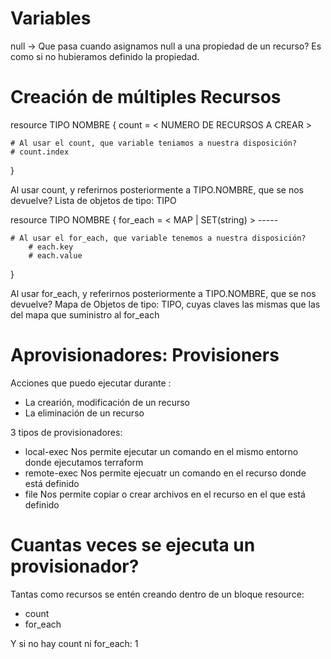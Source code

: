 # Variables

null -> Que pasa cuando asignamos null a una propiedad de un recurso?
        Es como si no hubieramos definido la propiedad.
    
# Creación de múltiples Recursos

resource TIPO NOMBRE {
    count = < NUMERO DE RECURSOS A CREAR >

    # Al usar el count, que variable teniamos a nuestra disposición?
    # count.index
}

Al usar count, y referirnos posteriormente a TIPO.NOMBRE, que se nos devuelve?
Lista de objetos de tipo: TIPO

resource TIPO NOMBRE {
    for_each = < MAP | SET(string) >
                -----
    
    # Al usar el for_each, que variable tenemos a nuestra disposición?
        # each.key
        # each.value
}

Al usar for_each, y referirnos posteriormente a TIPO.NOMBRE, que se nos devuelve?
Mapa de Objetos de tipo: TIPO, cuyas claves las mismas que las del 
mapa que suministro al for_each


# Aprovisionadores: Provisioners

Acciones que puedo ejecutar durante :
- La crearión, modificación de un recurso
- La eliminación de un recurso

3 tipos de provisionadores:
- local-exec        Nos permite ejecutar un comando en el mismo entorno
                    donde ejecutamos terraform  
- remote-exec       Nos permite ejecuatr un comando en el recurso 
                    donde está definido
- file              Nos permite copiar o crear archivos en el recurso en 
                    el que está definido

# Cuantas veces se ejecuta un provisionador? 

Tantas como recursos se entén creando dentro de un bloque resource: 
- count
- for_each

Y si no hay count ni for_each: 1


























